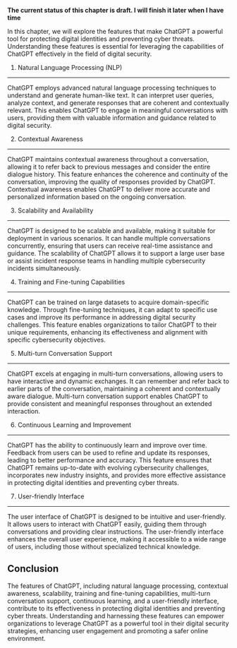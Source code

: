 **The current status of this chapter is draft. I will finish it later when I have time**

In this chapter, we will explore the features that make ChatGPT a powerful tool for protecting digital identities and preventing cyber threats. Understanding these features is essential for leveraging the capabilities of ChatGPT effectively in the field of digital security.

1. Natural Language Processing (NLP)
------------------------------------

ChatGPT employs advanced natural language processing techniques to understand and generate human-like text. It can interpret user queries, analyze context, and generate responses that are coherent and contextually relevant. This enables ChatGPT to engage in meaningful conversations with users, providing them with valuable information and guidance related to digital security.

2. Contextual Awareness
-----------------------

ChatGPT maintains contextual awareness throughout a conversation, allowing it to refer back to previous messages and consider the entire dialogue history. This feature enhances the coherence and continuity of the conversation, improving the quality of responses provided by ChatGPT. Contextual awareness enables ChatGPT to deliver more accurate and personalized information based on the ongoing conversation.

3. Scalability and Availability
-------------------------------

ChatGPT is designed to be scalable and available, making it suitable for deployment in various scenarios. It can handle multiple conversations concurrently, ensuring that users can receive real-time assistance and guidance. The scalability of ChatGPT allows it to support a large user base or assist incident response teams in handling multiple cybersecurity incidents simultaneously.

4. Training and Fine-tuning Capabilities
----------------------------------------

ChatGPT can be trained on large datasets to acquire domain-specific knowledge. Through fine-tuning techniques, it can adapt to specific use cases and improve its performance in addressing digital security challenges. This feature enables organizations to tailor ChatGPT to their unique requirements, enhancing its effectiveness and alignment with specific cybersecurity objectives.

5. Multi-turn Conversation Support
----------------------------------

ChatGPT excels at engaging in multi-turn conversations, allowing users to have interactive and dynamic exchanges. It can remember and refer back to earlier parts of the conversation, maintaining a coherent and contextually aware dialogue. Multi-turn conversation support enables ChatGPT to provide consistent and meaningful responses throughout an extended interaction.

6. Continuous Learning and Improvement
--------------------------------------

ChatGPT has the ability to continuously learn and improve over time. Feedback from users can be used to refine and update its responses, leading to better performance and accuracy. This feature ensures that ChatGPT remains up-to-date with evolving cybersecurity challenges, incorporates new industry insights, and provides more effective assistance in protecting digital identities and preventing cyber threats.

7. User-friendly Interface
--------------------------

The user interface of ChatGPT is designed to be intuitive and user-friendly. It allows users to interact with ChatGPT easily, guiding them through conversations and providing clear instructions. The user-friendly interface enhances the overall user experience, making it accessible to a wide range of users, including those without specialized technical knowledge.

Conclusion
----------

The features of ChatGPT, including natural language processing, contextual awareness, scalability, training and fine-tuning capabilities, multi-turn conversation support, continuous learning, and a user-friendly interface, contribute to its effectiveness in protecting digital identities and preventing cyber threats. Understanding and harnessing these features can empower organizations to leverage ChatGPT as a powerful tool in their digital security strategies, enhancing user engagement and promoting a safer online environment.
